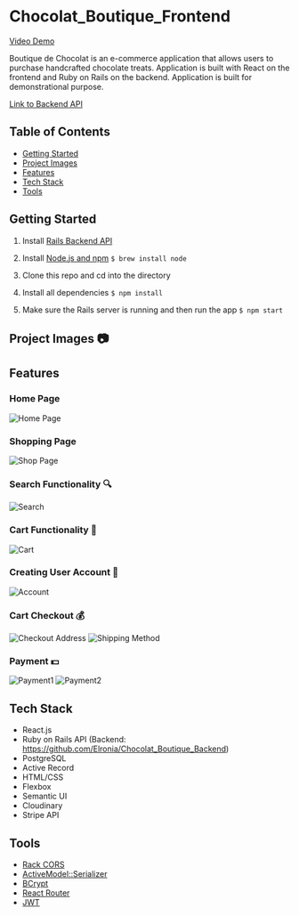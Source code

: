 # Chocolat_Boutique_Frontend
[Video Demo](https://youtu.be/PPvMTIU2a-Q)

Boutique de Chocolat is an e-commerce application that allows users to purchase handcrafted chocolate treats. Application is built with React on the frontend and Ruby on Rails on the backend. Application is built for demonstrational purpose.

[Link to Backend API](https://github.com/Elronia/Chocolat_Boutique_Backend)

## Table of Contents
* [Getting Started](#getting-started)
* [Project Images](#project-images)
* [Features](#features)
* [Tech Stack](#tech-stack)
* [Tools](#tools)

## Getting Started
1. Install [Rails Backend API](https://github.com/Elronia/Chocolat_Boutique_Backend)
2. Install [Node.js and npm](https://www.npmjs.com/get-npm)
    ```$ brew install node```
    
3. Clone this repo and cd into the directory
4. Install all dependencies
    ```$ npm install```
5. Make sure the Rails server is running and then run the app
    ```$ npm start```
    
## Project Images 📷

## Features
###  Home Page
![Home Page](https://media.giphy.com/media/mkRp4DQNQdSsfV32p2/giphy.gif)
###  Shopping Page
![Shop Page](https://media.giphy.com/media/gc9apWRGCkrccJZ3WL/giphy-downsized.gif)
### Search Functionality 🔍
![Search](https://media.giphy.com/media/bvNocfyiXHKSW1qeF5/giphy.gif)
### Cart Functionality 🛒
![Cart](https://media.giphy.com/media/Vt5K80VNscvnoaoL1J/giphy.gif)
### Creating User Account 👨‍
![Account](https://media.giphy.com/media/P8ehnYmBDqCzeGYjQd/giphy.gif)
### Cart Checkout 💰
![Checkout Address](https://media.giphy.com/media/9IS2ssKDqekHIIX85I/giphy.gif)
![Shipping Method](https://media.giphy.com/media/V1z8VYPfc5Nj6ODR60/giphy.gif)
### Payment 💵
![Payment1](https://media.giphy.com/media/6hOqc3Pp1HcxbnA0ZI/giphy.gif)
![Payment2](https://media.giphy.com/media/233PA7lXAAFBZmhlK9/giphy.gif)

## Tech Stack
* React.js
* Ruby on Rails API (Backend: https://github.com/Elronia/Chocolat_Boutique_Backend)
* PostgreSQL
* Active Record
* HTML/CSS
* Flexbox
* Semantic UI
* Cloudinary
* Stripe API

## Tools
* [Rack CORS](https://github.com/cyu/rack-cors)
* [ActiveModel::Serializer](https://github.com/rails-api/active_model_serializers)
* [BCrypt](https://github.com/codahale/bcrypt-ruby)
* [React Router](https://reacttraining.com/react-router/web/guides/quick-start)
* [JWT](https://github.com/jwt/ruby-jwt)
